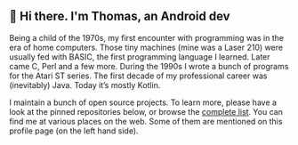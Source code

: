 ## 👋 Hi there. I'm Thomas, an Android dev

Being a child of the 1970s, my first encounter with programming was in the era of home computers. Those tiny machines (mine was a Laser 210) were usually fed with BASIC, the first programming language I learned. Later came C, Perl and a few more. During the 1990s I wrote a bunch of programs for the Atari ST series. The first decade of my professional career was (inevitably) Java. Today it’s mostly Kotlin.

I maintain a bunch of open source projects. To learn more, please have a look at the pinned repositories below, or browse the [complete list](https://github.com/tkuenneth?tab=repositories). You can find me at various places on the web. Some of them are mentioned on this profile page (on the left hand side).